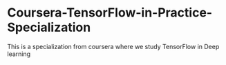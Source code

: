 # Coursera-TensorFlow-in-Practice-Specialization
This is a specialization from coursera where we study TensorFlow in Deep learning
